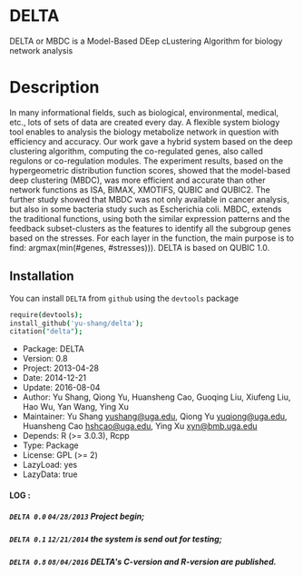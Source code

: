 # DELTA

DELTA or MBDC is a Model-Based DEep cLustering Algorithm for biology network analysis

# Description

In many informational fields, such as biological, environmental, medical, etc., lots of sets of data are created every day. A flexible system biology tool enables to analysis the biology metabolize network in question with efficiency and accuracy. Our work gave a hybrid system based on the deep clustering algorithm, computing the co-regulated genes, also called regulons or co-regulation modules. The experiment results, based on the hypergeometric distribution function scores, showed that the model-based deep clustering (MBDC), was more efficient and accurate than other network functions as ISA, BIMAX, XMOTIFS, QUBIC and QUBIC2. The further study showed that MBDC was not only available in cancer analysis, but also in some bacteria study such as Escherichia coli. MBDC, extends the traditional functions, using both the similar expression patterns and the feedback subset-clusters as the features to identify all the subgroup genes based on the stresses. For each layer in the function, the main purpose is to find: argmax(min(#genes, #stresses))). DELTA is based on QUBIC 1.0.

## Installation

You can install `DELTA` from `github` using the `devtools` package

```coffee
require(devtools);
install_github('yu-shang/delta');
citation("delta");
```

+ Package: DELTA
+ Version: 0.8
+ Project: 2013-04-28
+ Date: 2014-12-21
+ Update: 2016-08-04
+ Author: Yu Shang, Qiong Yu, Huansheng Cao, Guoqing Liu, Xiufeng Liu, Hao Wu, Yan Wang, Ying Xu
+ Maintainer: Yu Shang <yushang@uga.edu>, Qiong Yu <yuqiong@uga.edu>, Huansheng Cao <hshcao@uga.edu>, Ying Xu <xyn@bmb.uga.edu>
+ Depends: R (>= 3.0.3), Rcpp
+ Type: Package
+ License: GPL (>= 2)
+ LazyLoad: yes
+ LazyData: true


#### **LOG :**

##### `DELTA 0.0` `04/28/2013` **Project begin;**
##### `DELTA 0.1` `12/21/2014` **the system is send out for testing;**
##### `DELTA 0.8` `08/04/2016` **DELTA's C-version and R-version are published.**
